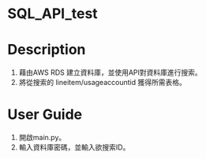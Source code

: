 # SQL_API_test
# Description
1. 藉由AWS RDS 建立資料庫，並使用API對資料庫進行搜索。
2. 將從搜索的 lineitem/usageaccountid 獲得所需表格。
# User Guide
1. 開啟main.py。
2. 輸入資料庫密碼，並輸入欲搜索ID。
